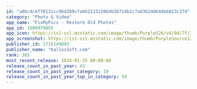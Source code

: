 ```yaml
---
id: "a0bc4c6ff0131cc964289cfab6211522064b36714b2c7a63b248644b6013c374"
category: "Photo & Video"
app_name: "FixMyPics - Restore Old Photos"
app_id: 1600979855
app_icon: https://is1-ssl.mzstatic.com/image/thumb/Purple126/v4/8d/7f/30/8d7f3057-c362-2753-03f8-b9879dba9d4d/AppIcon-0-0-1x_U007emarketing-0-7-0-85-220.png/1024x1024bb.png
app_screenshot: https://is1-ssl.mzstatic.com/image/thumb/PurpleSource126/v4/1b/0d/e4/1b0de43a-701d-5f24-a3b5-213b8d8b5bb0/e5fa85a0-e978-467f-bc5f-e4632b8379ff_1242x2688__U00285_U0029.png/1242x2688bb.png
publisher_id: 1716149893
publisher_name: "KallosSoft.com"
rank: 365
most_recent_release: 2024-01-25 00:00:00
release_count_in_past_year: 43
release_count_in_past_year_category: 19
release_count_in_past_year_top_in_category: 54
---
```

